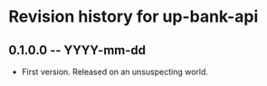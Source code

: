 # Revision history for up-bank-api

## 0.1.0.0 -- YYYY-mm-dd

* First version. Released on an unsuspecting world.
